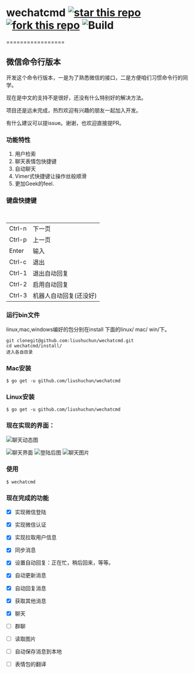 # wechatcmd  [![star this repo](http://github-svg-buttons.herokuapp.com/star.svg?user=liushuchun&repo=wechatcmd&style=flat&background=1081C1)](http://github.com/liushuchun/wechatcmd) [![fork this repo](http://github-svg-buttons.herokuapp.com/fork.svg?user=liushuchun&repo=wechatcmd&style=flat&background=1081C1)](http://github.com/liushuchun/wechatcmd/fork) ![Build](https://img.shields.io/appveyor/ci/gruntjs/grunt.svg)
=================
## 微信命令行版本
开发这个命令行版本，一是为了熟悉微信的接口，二是方便咱们习惯命令行的同学。

现在是中文的支持不是很好，还没有什么特别好的解决方法。

项目还是远未完成，热烈欢迎有兴趣的朋友一起加入开发。

有什么建议可以提issue。谢谢，也欢迎直接提PR。


### 功能特性

1. 用户检索
2. 聊天表情包快捷键
3. 自动聊天
4. Vimer式快捷键让操作丝般顺滑
5. 更加Geek的feel.


### 键盘快捷键


<table>
    <tr><td>Ctrl-n</td><td>下一页</td></tr>
    <tr><td>Ctrl-p</td><td>上一页</td></tr>
    <tr><td>Enter</td><td>输入</td></tr>
    <tr><td>Ctrl-c</td><td>退出</td></tr>
    <tr><td>Ctrl-1</td><td>退出自动回复</td></tr>
    <tr><td>Ctrl-2</td><td>启用自动回复</td></tr>
    <tr><td>Ctrl-3</td><td>机器人自动回复(还没好)</td></tr>
</table>

### 运行bin文件
linux,mac,windows编好的包分别在install 下面的linux/ mac/ win/下。

```
git clonegit@github.com:liushuchun/wechatcmd.git
cd wechatcmd/install/
进入各自目录
```


### Mac安装

	$ go get -u github.com/liushuchun/wechatcmd


### Linux安装

	$ go get -u github.com/liushuchun/wechatcmd


### 现在实现的界面：

![聊天动态图](https://raw.githubusercontent.com/liushuchun/wechatcmd/master/img/show.gif)

![聊天界面](https://raw.githubusercontent.com/liushuchun/wechatcmd/master/img/wechatcmd-0.png)
![登陆后图](https://raw.githubusercontent.com/liushuchun/wechatcmd/master/img/wechatcmd-1.png)
![聊天图片](https://raw.githubusercontent.com/liushuchun/wechatcmd/master/img/wechatcmd-2.png)




### 使用

	$ wechatcmd

### 现在完成的功能
- [x] 实现微信登陆
- [x] 实现微信认证
- [x] 实现拉取用户信息
- [x] 同步消息
- [x] 设置自动回复：正在忙，稍后回来，等等。
- [x] 自动更新消息
- [x] 自动回复消息
- [x] 获取其他消息
- [x] 聊天
- [ ] 群聊
- [ ] 读取图片
- [ ] 自动保存消息到本地
- [ ] 表情包的翻译


